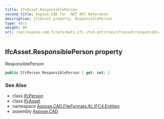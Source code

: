 ```yaml
---
title: IfcAsset.ResponsiblePerson
second_title: Aspose.CAD for .NET API Reference
description: IfcAsset property. ResponsiblePerson
type: docs
weight: 80
url: /net/aspose.cad.fileformats.ifc.ifc4.entities/ifcasset/responsibleperson/
---
```

## IfcAsset.ResponsiblePerson property

ResponsiblePerson

```csharp
public IfcPerson ResponsiblePerson { get; set; }
```

### See Also

* class [IfcPerson](../../ifcperson/)
* class [IfcAsset](../)
* namespace [Aspose.CAD.FileFormats.Ifc.IFC4.Entities](../../ifcasset/)
* assembly [Aspose.CAD](../../../)


